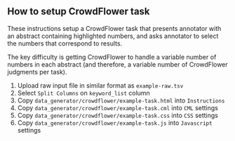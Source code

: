 ## How to setup CrowdFlower task

These instructions setup a CrowdFlower task that presents annotator with an abstract containing highlighted numbers, and asks annotator to select the numbers that correspond to results.

The key difficulty is getting CrowdFlower to handle a variable number of numbers in each abstract (and therefore, a variable number of CrowdFlower judgments per task). 

1. Upload raw input file in similar format as `example-raw.tsv`
2. Select `Split Columns` on `keyword_list` column
3. Copy `data_generator/crowdflower/example-task.html` into `Instructions`
4. Copy `data_generator/crowdflower/example-task.cml` into `CML` settings
5. Copy `data_generator/crowdflower/example-task.css` into `CSS` settings
6. Copy `data_generator/crowdflower/example-task.js` into `Javascript` settings
